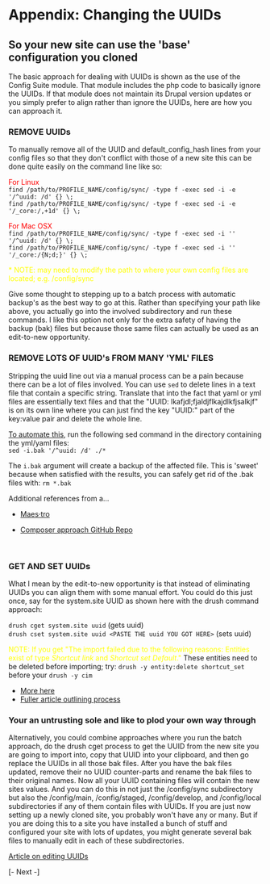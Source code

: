 
# Appendix: Changing the UUIDs
## So your new site can use the 'base' configuration you cloned

The basic approach for dealing with UUIDs is shown as the use of the Config Suite module.  That module includes the php code to basically ignore the UUIDs.  If that module does not maintain its Drupal version updates or you simply prefer to align rather than ignore the UUIDs, here are how you can approach it.

### REMOVE UUIDs
To manually remove all of the UUID and default_config_hash lines from your config files so that they don't conflict with those of a new site this can be done quite easily on the command line like so: 

<font color=red>For Linux</font><br>
`find /path/to/PROFILE_NAME/config/sync/ -type f -exec sed -i -e '/^uuid: /d' {} \;`<br>
`find /path/to/PROFILE_NAME/config/sync/ -type f -exec sed -i -e '/_core:/,+1d' {} \;`

<font color=red>For Mac OSX</font><br>
`find /path/to/PROFILE_NAME/config/sync/ -type f -exec sed -i '' '/^uuid: /d' {} \;`<br>
`find /path/to/PROFILE_NAME/config/sync/ -type f -exec sed -i '' '/_core:/{N;d;}' {} \;`

<font color=yellow size=small>* NOTE: may need to modify the path to where your own config files are located; e.g. /config/sync</font>

Give some thought to stepping up to a batch process with automatic backup's as the best way to go at this.  Rather than specifying your path like above, you actually go into the involved subdirectory and run these commands.  I like this option not only for the extra safety of having the backup (bak) files but because those same files can actually be used as an edit-to-new opportunity.

### REMOVE LOTS OF UUID's FROM MANY 'YML' FILES
Stripping the uuid line out via a manual process can be a pain because there can be a lot of files involved. You can use `sed` to delete lines in a text file that contain a specific string.  Translate that into the fact that yaml or yml files are essentially text files and that the "UUID: lkafjdl;fjaldjflkajdlkfjsalkjf" is on its own line where you can just find the key "UUID:" part of the key:value pair and delete the whole line. 

[To automate this](https://gist.github.com/DavMorr/c3a5b73820778e2fb213cdd9d614f27a), run the following sed command in the directory containing the yml/yaml files:<br>
`sed -i.bak '/^uuid: /d' ./*`

The `i.bak` argument will create a backup of the affected file. This is 'sweet' because when satisfied with the results, you can safely get rid of the .bak files with: 
`rm *.bak`

Additional references from a...<br>

- [Maes·tro](https://stackoverflow.com/questions/5410757/delete-lines-in-a-text-file-that-contain-a-specific-string)

- [Composer approach GitHub Repo](https://github.com/rustam-miagdeev/openideal-composer)

<br>

### GET AND SET UUIDs
What I mean by the edit-to-new opportunity is that instead of eliminating UUIDs you can align them with some manual effort.  You could do this just once, say for the system.site UUID as shown here with the drush command approach:

`drush cget system.site uuid` (gets uuid)<br> 
`drush cset system.site uuid <PASTE THE uuid YOU GOT HERE>` (sets uuid) 

<font color=yellow size=small>NOTE:  If you get "The import failed due to the following reasons: Entities exist of type <em class="placeholder">Shortcut link</em> and <em c lass="placeholder">Shortcut set</em> <em class="placeholder">Default</em>."</font>  <font size=small> These entities need to be deleted before importing; try:</font> `drush -y entity:delete shortcut_set` before your `drush -y cim`

- [More here](https://drupal.stackexchange.com/questions/150481/how-can-i-import-the-configuration-on-a-different-site)
- [Fuller article outlining process](https://enzo.weknowinc.com/articles/2014/08/27/understanding-configuration-management-in-drupal-8)


### Your an untrusting sole and like to plod your own way through
Alternatively, you could combine approaches where you run the batch approach, do the drush cget process to get the UUID from the new site you are going to import into, copy that UUID into your clipboard, and then go replace the UUIDs in all those bak files.  After you have the bak files updated, remove their no UUID counter-parts and rename the bak files to their original names.  Now all your UUID containing files will contain the new sites values.  And you can do this in not just the /config/sync subdirectory but also the /config/main, /config/staged, /config/develop, and /config/local subdirectories if any of them contain files with UUIDs.  If you are just now setting up a newly cloned site, you probably won't have any or many.  But if you are doing this to a site you have installed a bunch of stuff and configured your site with lots of updates, you might generate several bak files to manually edit in each of these subdirectories. 

[Article on editing UUIDs](https://www.hashbangcode.com/article/drupal-8-configuration-originates-different-site)




[- Next -]
